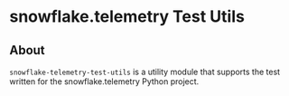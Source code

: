 # snowflake.telemetry Test Utils

## About

`snowflake-telemetry-test-utils` is a utility module that supports the test written for the snowflake.telemetry Python project.
